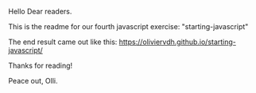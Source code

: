 
Hello Dear readers.

This is the readme for our fourth javascript exercise: "starting-javascript"

The end result came out like this: https://oliviervdh.github.io/starting-javascript/

Thanks for reading!

Peace out, Olli.

